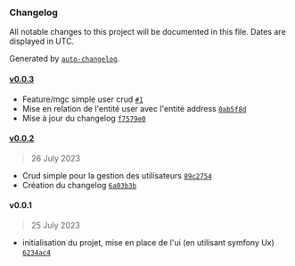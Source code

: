 ### Changelog

All notable changes to this project will be documented in this file. Dates are displayed in UTC.

Generated by [`auto-changelog`](https://github.com/CookPete/auto-changelog).

#### [v0.0.3](https://github.com/DTC-Formation/symfony-relationship-mgcodeur/compare/v0.0.2...v0.0.3)

- Feature/mgc simple user crud [`#1`](https://github.com/DTC-Formation/symfony-relationship-mgcodeur/pull/1)
- Mise en relation de l'entité user avec l'entité address [`0ab5f8d`](https://github.com/DTC-Formation/symfony-relationship-mgcodeur/commit/0ab5f8d44d77d8dba56ce4e29305f312082555d6)
- Mise à jour du changelog [`f7579e0`](https://github.com/DTC-Formation/symfony-relationship-mgcodeur/commit/f7579e0a0a64c1ce6025738254dcd798d462f936)

#### [v0.0.2](https://github.com/DTC-Formation/symfony-relationship-mgcodeur/compare/v0.0.1...v0.0.2)

> 26 July 2023

- Crud simple pour la gestion des utilisateurs [`89c2754`](https://github.com/DTC-Formation/symfony-relationship-mgcodeur/commit/89c27542af68ab966db1e98b42e1720ad8a7819a)
- Création du changelog [`6a03b3b`](https://github.com/DTC-Formation/symfony-relationship-mgcodeur/commit/6a03b3b3dcb91bab74b6c372e5fcc1c3fa74e167)

#### v0.0.1

> 25 July 2023

- initialisation du projet, mise en place de l'ui (en utilisant symfony Ux) [`6234ac4`](https://github.com/DTC-Formation/symfony-relationship-mgcodeur/commit/6234ac4e8fa90182f8e25ed9c1647bc1ad13571f)
